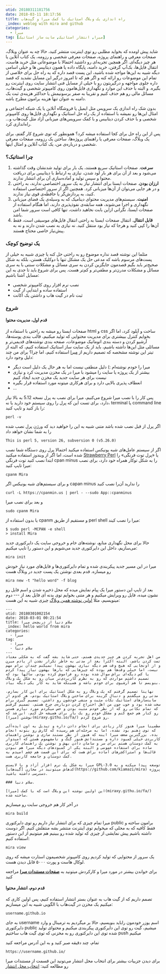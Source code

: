 ```yaml
---
utid: 20180311181756
date: 2018-03-11 18:17:56
title: راه اندازی یک وبلاگ استاتیک با کمک میرا و گیت‌هاب
_index: weblog with mira and github
categories:
  - میرا
tag: [میرا, انتشار استاتیک, سایت ساز استاتیک]
---
```


شاید پیش اومده که بخواید مطلبی رو توی اینترنت منتشر کنید، حالا چه به عنوان وبلاگ، صفحات معرفی و راهنمای پروژه، صفحات معرفی شخصی و رزومه، یک کتاب آنلاین یا هر چیز دیگه‌ای. اگر همچین تجربه‌ای رو داشتید احتمالا با موضوعاتی مثل خرید هاست، انتقال فایل‌ها، بک‌آپ گرفتن، خرید دامنه، پایگاه داده یا همون دیتابیس ها و خیلی اسامی دیگه شبیه به این‌ها مواجه شده باشید، این پست قصد داره که یه راه حل برای خلاصی از تمام این موضوعات رو ارائه کنه و اگر هم که تا امروز درگیر این مسایل نشدید که قصد داره جلوی مواجهه و درگیریتون رو با خیلی از مسایل فنی انتشار سایت روی اینترنت رو بگیره. و البته با حذف این موارد و نگهداری فایل‌هامون روی کامپیوتر شخصی و گیت‌هاب، مسائل مالی رو هم حذف کنیم و تقریبا به صفر برسونیمش یا حداکثر هزینه‌ی ثبت یک دامنه به عنوان تنها هزینه‌ برامون مطرح باشه.

بدون شک راه اندازی یک سرویس مثل ایمیل یا فروشگاه آنلاین یا یک شبکه اجتماعی و امثال این‌ها رو نمیشه با استفاده از یک راه حل استاتیک و نگهداری فایل‌ها روی کامپیوتر شخصی و با حذف کردن دیتابیس و با کمک سرویس‌های میزبانی آزاد مثل گیت‌هاب و... راه‌اندازی کرد.

پس از این راه حل برای کجا استفاده میشه کرد؟ همونطور که توی شروع کار گفتم، برای یک وبلاگ، صفحات معرفی یا راهنمای پروژه‌ها، ساختن یک رزومه، صفحات معرفی شخصی و درباره‌ی من، یک کتاب آنلاین و امثال اینها.

### چرا استاتیک؟

1. **سرعت**. صفحات استاتیک سریع هستند، یک بار برای تولید شدنشان وقت گذاشته می‌شود و بعد از آن برای هر بار لود شدن، نیازی به ارتباط با دیتابیس برای دریافت محتوا و سپس تولید و آماده‌سازی آن برای انتشار ندارند.
2. **ارزان بودن**. صفحات ایستا برای انتشار نیاز به یک سرور اختصاصی ندارند، به راحتی و در هر جایی می‌توان از آن‌ها میزبانی کرد. همچنین اگر از سرور اختصاصی استفاده کنید، به پردازش‌گر یا حافظه‌ی قوی نیاز ندارند.
3. **امنیت**. سیستم‌های مدیریت محتوای دینامیک که به وسیله‌ی یک فضای میزبانی نگهداری و اجرا می‌شوند، همه سابقه‌ی نفوذپذیری دارند، اما هنگام استفاده از صفحات ایستا، نگرانی ازاین بابت نخاهید داشت، تنها کافی است سرور شما امن باشد.
4. **قابل انتقال**. انتقال صفحات ایستا به راحتی انتقال فایل‌های موسیقی است، فقط آن‌ها را کپی کنید و هرجا که نیاز بود منتقل کنید. نه نیازی به نصب شدن دارند و نه به پیش‌نیاز خاصی محتاج هستند.

### یک توضیح کوچک

مثلما این نوشته قصد نداره موضوع رو به راحتی حل کنه یا چیزی شبیه به خیلی از پست‌های مرسوم باشه که مدعی حل یک مشکل تنها با دوکلیک هستن، بلکه به شکل صحیح‌تر باید بگیم قصدمون جایگزین کردن یه سری مسائل و مشکلات سنتی با یه سری مسائل و مشکلات مدرن‌تر و مطقی‌تر و کم‌تر هست. پس برای شروع باید تا حدی به این مسایل آشنا باشیم:

- نصب نرم افزار روی کامپیوتر شخصی
- استفاده ساده و ابتدایی از گیت
- ثبت نام در گیت هاب و داشتن یک اکانت

### شروع

#### قدم اول، مدیریت محتوا

صفحات ایستا رو میشه به راحتی با استفاده از html و css ساخت و آپلود کرد، اما اگر بخوایم کنترل بییشتری برای مدیریت محتوایی که تولید میکنیم، قالب بندی پوسته‌ها، آرشیو کردن و دسته بندی اتوماتیک موضوعات، صفحه بندی نوشته‌های قدیمی‌تر و مسائلی مثل این‌ها داشته باشیم، باید از یک سایت ساز استاتیک استفاده کنیم، که البته از تیتر این نوشته مشخصه که تصمیم داریم از [میرا][mira] استفاده کنیم، اما چرا؟ برای من چند دلیل وجود دارد:

- میرا را خودم نوشته‌ام :) دلیل منطقی نیست اما به هر حال یک دلیل است دیگر
- بیشتر از یک پروژه یا سایت را میشود با میرا در یک مخزن مدیریت کرد و نیازی نیست برای هر سایت جدید یک مخزن جدید ایجاد کنیم
- انعطاف پذیری بالایی دارد و برای هرکاری میتونه مورد استفاده قرار بگیره
- ...

پس کار را با نصب میرا شروع می‌کنیم، میرا برای نصب به پرل نسخه 5.12 به بالا نیاز دارد، برای تست این که پرل را روی سیستم خود دارید یا نه، terminal یا command line را باز کنید و تایپ کنید: 

	perl -v

اگر پرل از قبل نصب شده باشد متنی شبیه به این را خواهید دید که ورژن پرل نصب شده را به شما نشان خواهد داد

	This is perl 5, version 26, subversion 0 (v5.26.0)

اگر از سیستم عامل‌های شبه یونیکس استفاده میکنید احتمالا پرل روی دستگاه شما نصب شده است، اما اگر از ویندوز استفاده میکنید [Strawberry Perl](http://strawberryperl.com/) یا «پرل توت فرنگی» را ابتدا نصب کنید 
توت فرنگی cpan minus را به شکل توکار همراه خود دارد، برای نصب میرا تایپ کنید:

	cpanm Mira

و برای سیستم‌های شبه یونیکس اگر capan minus را ندارید آن‌را نصب کنید

	curl -L https://cpanmin.us | perl - --sudo App::cpanminus

و بعد برای نصب میرا

	sudo cpanm Mira

یا بدون استفاده از cpanm و مستقیم از طریق perl shell میرا را نصب کیند:

	$ sudo perl -MCPAN -e shell
	> install Mira

حالا برای محل نگهداری منابع، نوشته‌های خام و خروجی سایت یک دایرکتوری جدید می‌سازیم، داخل این دایرکتوری جدید می‌شویم و این دستور را تایپ میکنیم:

	mira init
میرا در این مسیر جدید پیکربندی شده و تمام دایرکتوری‌ها و فایل‌های مورد نیاز خودش رو میسازه. قدم بعدی نوشتن یک پست جدید در وبلاگ هست

	mira new -t "hello word" -f blog

بعد از تایپ این دستور میرا یک پیام نمایش میده که محل ذخیره شدن و اسم فایل رو نشون میده، فایل رو ویرایش میکنیم و هر متنی بخوایم توی بدنه ای فایل بعد از --- دوم مینویسیم، مثلا [اولین نوشته همین وبلاگ](/2018/01/hello-world-from-mira/) چیزی شبیه به این هست:

```
---
utid: 20180301002154
date: 2018-03-01 00:21:54
title: سلام دنیا از دریچه‌ی میرا
_index: hello world from mira
categories:
  - میرا
tag:
  - میرا
  - سلام دنیا
---
من اهل تجربه کردن هر چیز جدیدی هستم، حتی شاید بشه گفت که به شکلی معتاد تست کردن باشم، البته اکثرا بعد از مدتی به خاطر تکرار نشدن از یادم میرن و از اونجایی که هیچ وقت هم دیگه نیازی بهشون پیدا نمیکنم چندان برام مهم نیست، اما خیلی وقت‌ها هم بوده که چیزهایی که بارها بهشون نیاز پیدا کردم یا کس دیگه‌ای براش سوال شده بوده رو فراموش کرده بودم. سالها بود که تصمیم داشتم مواردی که رو به نظرم کاربردی‌تر میان رو به شکل یک وبلاگ بنویسم تا هم آرشیوی برای خودم باشه و همینکه شاید به کار یکی دیگه بیاد.

نهایتا تصمیم گرفتم که یک وبلاگ رو به شکل استاتیک برای این کار بسازم، مدتی رو میگشتم و دنبال گزینه برای ساختن وبلاگ استاتیک بودم، هر کدوم از سایت‌سازهای استاتیک نکات مثبت و منفی خودشون رو داشتن، تصمیم گیری برام سخت شده بود و خوب چون من اهل اختراع کردن دوباره‌ی چرخ هستم، تصمیم گرفتم که تمام نکاتی رو که از نظر خودم مثبت بودن و حس میکردم مورد نیازم هستن رو کنار هم جمع کنم و مشکل خودم رو یک بار برای همیشه حل کنم، این شد که نوشتن [میرا](miraxy.githu.io/fa/) رو شروع کردم.

مطمینا میرا هنوز کار زیادی برای انجام دادن داره و تبدیل به اون ایده‌آلی که توی ذهنم بود نشده، اما به مرحله‌ای هم رسیده که کارش رو بتونه انجام بده. بزرگترین ضعف میرا اینه که هنوز از نظر مستند سازی و نوشتن راهنمای کاربردی خیلی کمبود داره و مستنداتش هنوز گنگ و نامفهموم هستن که امیدوار به کمک دوستان هستم برای سر و سامان دادن بهش و نوشتن یک راهنمای کاربری ساده برای استفاده عمومی و البته یکی از کمبودهای دیگه میرا هم نبودن قالب‌ها و استراکچرهای آماده براش هست که برای این قسمت هم چشم امیدم به کمک دوستان و جامعه کاربری هست.

میرا به شکل یک نرم افزار آزاد و با لایسنس GPL-3.0 توسعه پیدا میکنه و به کدهاش میتونید در مخازن [گیت‌هاب](https://github.com/kiamazi/mira) پروژه دسترسی داشته باشید.

### سلام دنیا.

این اولین نوشته این وبلاگ است که با کمک [میرا](miraxy.githu.io/fa/) ساخته شده.
```

در آخر کار هم خروجی سایت رو میسازیم

	mira build

میرا تمام چیزی که برای انتشار نیاز داریم رو توی دایرکتوری public برامون ساخته و فقط کافیه که به محلی که میخوایم توی اینترنت منتشر بشه منتقلش کنیم. اگر دوست داشته باشیم پیش نمایشی از چیزی که تولید شده رو ببینیم هم میتونیم از این دستور استفاده کنیم:

	mira view

یک سرور از محتوایی که تولید کردیم روی کامپیوتر شخصیمون استارت میشه که روی لوکال هاست و پورت ۵۰۰۰ قابل دیدن هست.

برای خواندن بیشتر در مورد میرا و کارکردش میتونید به **[صفحات مستندات میرا](https://miraxy.github.io/doc-fa/)** مراجعه کنید

#### قدم دوم، انتشار محتوا

تصمم داریم که از گیت هاب به عنوان بستر انتشار استفاده کنیم، پس اولین کاری که میکنیم یک مخزن در گیت‌هاب با الگویی شبیه به این میسازیم:

	username.github.io

به جای username اسم یوزر خودمون راباید بنویسیم، حالا بر میگردیم به ترمینال و وارد دایرکتوری public میشیم، گیت رو توی این دایرکتوری پیکربندی میکنیم و محتوای تولید شده توی این دایرکتوری رو به مخزنی که توی گیت هاب ساختیم push میکنیم

تمام، چند دقیقه صبر کنید و به این آدرس مراجعه کنید

	https://username.github.io/

برای دیدن جزییات بیشتر برای انتخاب محل انتشار می‌تونید این قسمت از مستندات میرا رو مطالعه کنید: [انتخاب محل انتشار](https://miraxy.github.io/start-fa/#%D8%A7%D9%86%D8%AA%D8%AE%D8%A7%D8%A8%20%D9%85%D8%AD%D9%84%20%D8%A7%D9%86%D8%AA%D8%B4%D8%A7%D8%B1)

[mira]: https://miraxy.githu.io/fa
